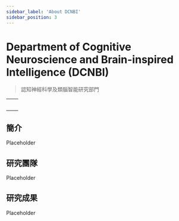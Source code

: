 ```yaml
---
sidebar_label: 'About DCNBI'
sidebar_position: 3
---
```


# Department of Cognitive Neuroscience and Brain-inspired Intelligence (DCNBI)
>認知神經科學及類腦智能研究部門

| | |
|:--:|:--:|
| | |
| | |
| | |
| | |
| | |

## 簡介
  Placeholder

## 研究團隊
  Placeholder

## 研究成果
  Placeholder